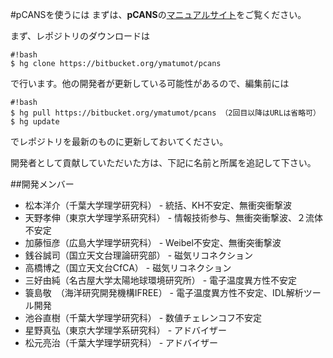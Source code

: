 #pCANSを使うには
まずは、**pCANS**の[マニュアルサイト](http://www.astro.phys.s.chiba-u.ac.jp/pcans)をご覧ください。

まず、レポジトリのダウンロードは

```
#!bash
$ hg clone https://bitbucket.org/ymatumot/pcans
```
で行います。他の開発者が更新している可能性があるので、編集前には
```
#!bash
$ hg pull https://bitbucket.org/ymatumot/pcans （2回目以降はURLは省略可）
$ hg update
```
でレポジトリを最新のものに更新しておいてください。

開発者として貢献していただいた方は、下記に名前と所属を追記して下さい。

##開発メンバー
* 松本洋介（千葉大学理学研究科） - 統括、KH不安定、無衝突衝撃波
* 天野孝伸（東京大学理学系研究科） - 情報技術参与、無衝突衝撃波、２流体不安定
* 加藤恒彦（広島大学理学研究科） - Weibel不安定、無衝突衝撃波
* 銭谷誠司（国立天文台理論研究部） - 磁気リコネクション
* 高橋博之（国立天文台CfCA） - 磁気リコネクション
* 三好由純（名古屋大学太陽地球環境研究所） - 電子温度異方性不安定
* 簑島敬　（海洋研究開発機構IFREE） - 電子温度異方性不安定、IDL解析ツール開発
* 池谷直樹（千葉大学理学研究科） - 数値チェレンコフ不安定
* 星野真弘（東京大学理学系研究科） - アドバイザー
* 松元亮治（千葉大学理学研究科） - アドバイザー